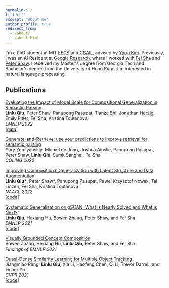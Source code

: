 ```yaml
---
permalink: /
title: ""
excerpt: "About me"
author_profile: true
redirect_from:
  - /about/
  - /about.html
---
```


I'm a PhD student at MIT [EECS](https://www.eecs.mit.edu) and [CSAIL](https://www.csail.mit.edu), advised by [Yoon Kim](https://people.csail.mit.edu/yoonkim). Previously, I was an AI Resident at [Google Research](https://research.google), where I worked with [Fei Sha](https://viterbi-web.usc.edu/~feisha) and [Peter Shaw](http://www.ptshaw.com). I received my Master's degree from Georgia Tech and Bachelor's degree from the University of Hong Kong. I'm interested in natural language processing.

Publications
------

[Evaluating the Impact of Model Scale for Compositional Generalization in Semantic Parsing](https://arxiv.org/abs/2205.12253) \
**Linlu Qiu**, Peter Shaw, Panupong Pasupat, Tianze Shi, Jonathan Herzig, Emily Pitler, Fei Sha, Kristina Toutanova \
*EMNLP 2022* \
[\[data\]](https://drive.google.com/file/d/118igrs-jA2k8j4ft-GYVPQOm8xbce7ht/view?usp=sharing)

[Generate-and-Retrieve: use your predictions to improve retrieval for semantic parsing](https://arxiv.org/abs/2209.14899) \
Yury Zemlyanskiy, Michiel de Jong, Joshua Ainslie, Panupong Pasupat, Peter Shaw, **Linlu Qiu**, Sumit Sanghai, Fei Sha \
*COLING 2022*

[Improving Compositional Generalization with Latent Structure and Data Augmentation](https://arxiv.org/abs/2112.07610) \
**Linlu Qiu\***, Peter Shaw\*, Panupong Pasupat, Paweł Krzysztof Nowak, Tal Linzen, Fei Sha, Kristina Toutanova \
*NAACL 2022* \
[\[code\]](https://github.com/google-research/language/tree/master/language/compgen/csl)

[Systematic Generalization on gSCAN: What is Nearly Solved and What is Next?](https://arxiv.org/abs/2109.12243) \
**Linlu Qiu**, Hexiang Hu, Bowen Zhang, Peter Shaw, and Fei Sha \
*EMNLP 2021* \
[\[code\]](https://github.com/google-research/language/tree/master/language/gscan)

[Visually Grounded Concept Composition](https://arxiv.org/abs/2109.14115) \
Bowen Zhang, Hexiang Hu, **Linlu Qiu**, Peter Shaw, and Fei Sha  \
*Findings of EMNLP 2021*

[Quasi-Dense Similarity Learning for Multiple Object Tracking](https://arxiv.org/abs/2006.06664) \
Jiangmiao Pang, **Linlu Qiu**, Xia Li, Haofeng Chen, Qi Li, Trevor Darrell, and Fisher Yu \
*CVPR 2021* \
[\[code\]](https://github.com/SysCV/qdtrack)
